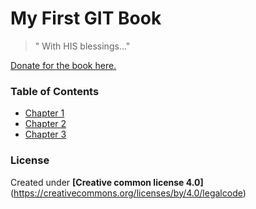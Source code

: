 # My First GIT Book
> " With HIS blessings..."

[Donate for the book here.](https://deepalikayande.blogspot.com/)

### Table of Contents
* [Chapter 1](ch1)
* [Chapter 2](ch2)
* [Chapter 3](ch3)


### License
Created under **[Creative common license 4.0]**(https://creativecommons.org/licenses/by/4.0/legalcode)


